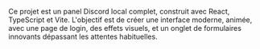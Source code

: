 <!-- Use this file to provide workspace-specific custom instructions to Copilot. For more details, visit https://code.visualstudio.com/docs/copilot/copilot-customization#_use-a-githubcopilotinstructionsmd-file -->

Ce projet est un panel Discord local complet, construit avec React, TypeScript et Vite. L'objectif est de créer une interface moderne, animée, avec une page de login, des effets visuels, et un onglet de formulaires innovants dépassant les attentes habituelles.
